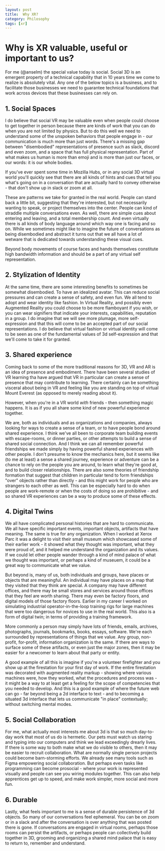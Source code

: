 ```yaml
---
layout: post
title:  Why XR?
category: Philosophy
tags: [xr]
---
```


# Why is XR valuable, useful or important to us?

For me (@anselm) the special value today is social. Social 3D is an emergent property of a technical capability that in 10 years time we come to realize is absolutely vital.
Any one of the below topics is a business, and to facilitate those businesses we need to guarantee technical foundations that work across devices that these
businesses can rely on.

## 1. Social Spaces

I do believe that social VR may be valuable even when people could choose to get together in person because there are kinds of work that you can do when you
are not limited by physics. But to do this well we need to understand some of the unspoken behaviors that people engage in - our communication is much more
than just words. There's a missing gap between "disembodied" representations of presence such as slack, discord and even zoom, and a space that has full physical
representation. Part of what makes us human is more than emoji and is more than just our faces, or our words: it is our whole bodies.

If you've ever spent some time in Mozilla Hubs, or in any social 3D virtual world you'll quickly see that there are all kinds of hints and cues that tell you what's going
on in a conversation that are actually hard to convey otherwise - that don't show up in slack or zoom at all.

These are patterns we take for granted in the real world. People can stand back a little bit, suggesting that they're interested, but not necessarily wanting to speak, or project themselves into the center. People can kind of
straddle multiple conversations even. As well, there are simple cues about entering and leaving, and a total membership count. And even virtually there is all kinds
of body language around which way one is facing and so on. While we sometimes might like to imagine the future of conversations as being disembodied and abstract
it turns out that we all have a lot of wetware that is dedicated towards understanding these visual cues.

Beyond body movements of course faces and hands themselves constitute high bandwidth information and should be a part of any virtual self representation.

## 2. Stylization of Identity

At the same time, there are some interesting benefits to sometimes be somewhat disembodied. To have an idealized avatar. This can reduce social pressures and can
create a sense of safety, and even fun. We all tend to adopt and wear identity like fashion. In Virtual Reality, and possibly even Augmented Reality you could
choose to be more flamboyant if you wish, or you can wear signifiers that indicate your interests, capabilities, reputation in a group. I do imagine that we will
see more plumage, more self-expression and that this will come to be an accepted part of our social representations. I do believe that virtual fashion or
virtual identity will come to be seen as one of the fundamental values of 3d self-expression and that we'll come to take it for granted.

## 3. Shared experience

Coming back to some of the more traditional reasons for 3D, VR and AR is an idea of presence and embodiment. There have been several studies of VR learning tha
have argued that VR in particular can create a sense of presence that may contribute to learning. There certainly can be something visceral about being in VR
and feeling like you are standing on top of virtual Mount Everest (as opposed to merely reading about it).

However, when you're in a VR world *with* friends - then something magic happens. It is as if you all share some kind of new powerful experience together.

We are, both as individuals and as organizations and companies, always looking for ways to create a sense of a team, or to have people bond around shared experience.
I think we've all been to corporate team building events with escape-rooms, or dinner parties, or other attempts to build a sense of shared social connection.
And I think we can all remember powerful friendships we made simply by having powerful shared experiences with other people. I don't presume to know the mechanics
here, but it seems like (to me at least) a sense a shared journey, experience or adventure can be a chance to rely on the people you are around, to learn what
they're good at, and to build closer relationships. There are also some theories of friendship formation that suggest that children in particular tend to form
friendships "over" objects rather than directly - and this might work for people who are strangers to each other as well. This can be especially hard to do when
people are work-remote or when the costs of doing so are prohibitive - and so shared VR experiences can be a way to produce some of these effects.

## 4. Digital Twins

We all have complicated personal histories that are hard to communicate. We all have specific important events, important objects, artifacts that have meaning.
The same is true for any organization. When I worked at Xerox Parc it was a delight to visit their small museum which showcased some of their earlier work - it
showed what they thought was important, what they were proud of, and it helped me understand the organization and its values. If we could let other people wander
through a kind of mind palace of what we thought was important, or perhaps a kind of museuem, it could be a great way to communicate what we value.

But beyond is, many of us, both individuals and groups, have places or objects that are meaningful. An individual may have places on a map that they visited that
they think are special. A company may have different offices, and there may be small stores and services around those offices that they feel are worth sharing.
There may even be factory floors, and digital models of those factory floors. Earlier in my career I worked on simulating industrial operator-in-the-loop
training rigs for large machines that were too dangerous for novices to use in the real world. This also is a form of digital twin; in terms of providing a
training framework.

More commonly a person may simply have lots of friends, emails, archives, photographs, journals, bookmarks, books, essays, software. We're each surrounded by
representations of things that we value. Any group, non-profit, for-profit, information organization is the same. If there are ways to surface some of these
artifacts, or even just the major zones, then it may be easier for a newcomer to learn about that party or entity.

A good example of all this is imagine if you're a volunteer firefighter and you show up at the firestation for your first day of work. If the entire firestation
was decorated with augmented reality markup - showing where various machines were, how they worked, what the procedures and process was - it might be a way to
at least get a feeling for the scope of competencies that you needed to develop. And this is a good example of where the future web can go - far beyond being a 2d
interface to text - and to becoming a situated 3d interface that lets us communicate "in place" contextually; without switching mental modes.

## 5. Social Collaboration

For me, what actually most interests me about 3d is that so much day-to-day work that most of us do is hermetic. Our pets must watch us staring and typing into
our computers and think we lead exceedingly drearly lives. If there is some way to both make what we do visible to others, then it may be easier to recruit
collaboration. What are normally single person projects could become barn-storming efforts. We already see many tools such as Figma empowering social collaboration.
But perhaps even tasks like programming can become prosocial - where your work is represented visually and people can see you wiring modules together. This can
also help apprentices get up to speed, and make work simpler, more social and more fun.

## 6. Durable

Lastly, what feels important to me is a sense of durable persistence of 3d objects. So many of our conversations feel ephemeral. You can be on zoom or in a slack
and after the conversation is over anything that was posted there is gone. If conversations are engaged in virtual rooms, perhaps those rooms can persist the
artifacts, or perhaps people can collectively build together in 3D, grooming and organizing a shared mind palace that is easy to return to, remember and understand.


